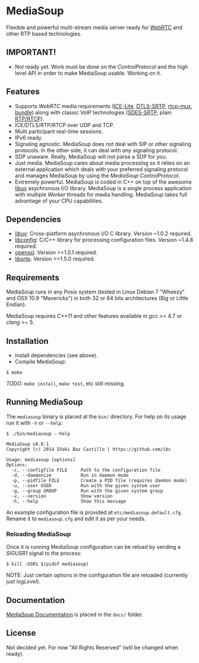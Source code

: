 # MediaSoup

Flexible and powerful multi-stream media server ready for [WebRTC](http://www.webrtc.org/) and other RTP based technologies.


## IMPORTANT!

* Not ready yet. Work must be done on the *ControlProtocol* and the high level API in order to make MediaSoup usable. Working on it.


## Features

* Supports *WebRTC* media requirements ([ICE-Lite](http://tools.ietf.org/html/rfc5245), [DTLS-SRTP](http://tools.ietf.org/html/rfc5764), [rtcp-mux](http://tools.ietf.org/html/rfc5761), [bundle](http://tools.ietf.org/html/draft-ietf-mmusic-sdp-bundle-negotiation)) along with classic VoIP technologies ([SDES-SRTP](http://tools.ietf.org/html/rfc4568), plain [RTP/RTCP](http://tools.ietf.org/html/rfc3550)).
* ICE/DTLS/RTP/RTCP over UDP and TCP.
* Multi participant real-time sessions.
* IPv6 ready.
* Signaling agnostic. MediaSoup does not deal with SIP or other signaling protocols. In the other side, it can deal with *any* signaling protocol.
* SDP unaware. Really, MediaSoup will not parse a SDP for you.
* Just media. MediaSoup cares about media processing so it relies on an external application which deals with your preferred signaling protocol and manages MediaSoup by using the *MediaSoup ControlProtocol*.
* Extremely powerful. MediaSoup is coded in C++ on top of the awesome [libuv](https://github.com/libuv/libuv) asychronous I/O library. MediaSoup is a single process application with multiple *Worker* threads for media handling. MediaSoup takes full advantage of your CPU capabilities.


## Dependencies

* [libuv](https://github.com/libuv/libuv): Cross-platform asychronous I/O C library. Version ~1.0.2 required.
* [libconfig](http://www.hyperrealm.com/libconfig/): C/C++ library for processing configuration files. Version ~1.4.8 required.
* [openssl](https://www.openssl.org). Version >=1.0.1 required.
* [libsrtp](https://github.com/cisco/libsrtp). Version >=1.5.0 required.


## Requirements

MediaSoup runs in any Posix system (tested in Linux Debian 7 "Wheezy" and OSX 10.9 "Mavericks") in both 32 or 64 bits architectures (Big or Little Endian).

MediaSoup requires *C++11* and other features available in *gcc* >= 4.7 or *clang* >= 5.


## Installation

* Install dependencies (see above).
* Compile MediaSoup:
```
$ make
```

*TODO:* `make install`, `make test`, etc still missing.


## Running MediaSoup

The `mediasoup` binary is placed at the `bin/` directory. For help on its usage run it with `-h` or `--help`:

```
$ ./bin/mediasoup --help

MediaSoup v0.0.1
Copyright (c) 2014 Iñaki Baz Castillo | https://github.com/ibc

Usage: mediasoup [options]
Options:
  -c, --configfile FILE     Path to the configuration file
  -d, --daemonize           Run in daemon mode
  -p, --pidfile FILE        Create a PID file (requires daemon mode)
  -u, --user USER           Run with the given system user
  -g, --group GROUP         Run with the given system group
  -v, --version             Show version
  -h, --help                Show this message
```

An example configuration file is provided at `etc/mediasoup.default.cfg`. Rename it to `mediasoup.cfg` and edit it as per your needs.


### Reloading MediaSoup

Once it is running MediaSoup configuration can be reload by sending a *SIGUSR1* signal to the process:
```
$ kill -USR1 $(pidof mediasoup)
```

NOTE: Just certain options in the configuration file are reloaded (currently just *logLevel*).


## Documentation

[MediaSoup Documentation](docs/index.md) is placed in the `docs/` folder.


## License

Not decided yet. For now "All Rights Reserved" (will be changed when ready).

